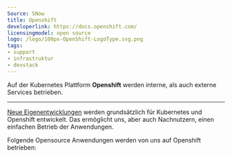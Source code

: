 ```yaml
---
Source: SNow
title: Openshift
developerlink: https://docs.openshift.com/
licensingmodel: open source
logo: /logo/100px-OpenShift-LogoType.svg.png
tags:
- support
- infrastruktur
- devstack
---
```

Auf der Kubernetes Plattform __Openshift__ werden interne, als auch externe Services betrieben.

---

[Neue Eigenentwicklungen](../publish) werden grundsätzlich für Kubernetes und Openshift entwickelt.
Das ermöglicht uns, aber auch Nachnutzern, einen einfachen Betrieb der Anwendungen. 

Folgende Opensource Anwendungen werden von uns auf Openshift betrieben:

<TagTile
:available-tags="['k8s']"
show-excerpt
/>

<script setup>
import TagTile from "../../.vitepress/components/TagTile.vue";
</script>
